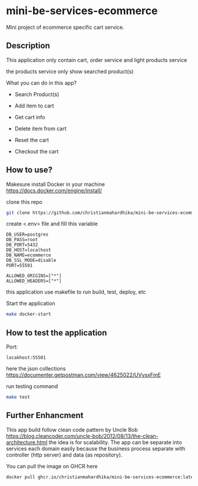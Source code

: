 # mini-be-services-ecommerce

Mini project of ecommerce specific cart service.

## **Description**

This application only contain cart, order service and light products service

the products service only show searched product(s)

What you can do in this app?

- Search Product(s)

- Add item to cart

- Get cart info

- Delete item from cart

- Reset the cart

- Checkout the cart

## **How to use?**

Makesure install Docker in your machine
<https://docs.docker.com/engine/install/>

clone this repo

```bash
git clone https://github.com/christianmahardhika/mini-be-services-ecommerce.git
```

create <.env> file and fill this variable

```text
DB_USER=postgres
DB_PASS=root
DB_PORT=5432
DB_HOST=localhost
DB_NAME=ecommerce
DB_SSL_MODE=disable
PORT=55501

ALLOWED_ORIGINS=["*"]
ALLOWED_HEADERS=["*"]
```

this application use makefile to run build, test, deploy, etc

Start the application

```bash
make docker-start
```

## How to test the application

Port:

```text
locakhost:55501
```

here the json collections
<https://documenter.getpostman.com/view/4625022/UVysxFmE>

run testing command

```bash
make test
```

## Further Enhancment

 This app build follow clean code pattern by Uncle Bob <https://blog.cleancoder.com/uncle-bob/2012/08/13/the-clean-architecture.html> the idea is for scalability. The app can be separate into services each domain easily because the business process separate with controller (http server) and data (as repository). 


You can pull the image on GHCR here

```bash
docker pull ghcr.io/christianmahardhika/mini-be-services-ecommerce:latest
```
